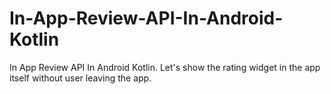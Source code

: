 # In-App-Review-API-In-Android-Kotlin
In App Review API In Android Kotlin. Let's show the rating widget in the app itself without user leaving the app.
